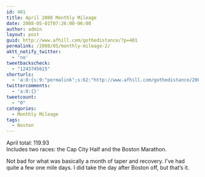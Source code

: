 ```yaml
---
id: 401
title: April 2008 Monthly Mileage
date: 2008-05-01T07:26:00-06:00
author: admin
layout: post
guid: http://www.afhill.com/gothedistance/?p=401
permalink: /2008/05/monthly-mileage-2/
aktt_notify_twitter:
  - 'no'
tweetbackscheck:
  - "1243745615"
shorturls:
  - 'a:8:{s:9:"permalink";s:62:"http://www.afhill.com/gothedistance/2008/05/monthly-mileage-2/";s:7:"tinyurl";s:25:"http://tinyurl.com/838a3o";s:4:"isgd";s:17:"http://is.gd/gDtP";s:5:"bitly";s:18:"http://bit.ly/A0ux";s:5:"snipr";s:22:"http://snipr.com/afuw3";s:5:"snurl";s:22:"http://snurl.com/afuw3";s:7:"snipurl";s:24:"http://snipurl.com/afuw3";s:4:"trim";s:17:"http://tr.im/b0n4";}'
twittercomments:
  - 'a:0:{}'
tweetcount:
  - "0"
categories:
  - Monthly Mileage
tags:
  - Boston
---
```

April total: 119.93  
Includes two races: the Cap City Half and the Boston Marathon.

Not bad for what was basically a month of taper and recovery. I&#8217;ve had quite a few one mile days. I did take the day after Boston off, but that&#8217;s it.